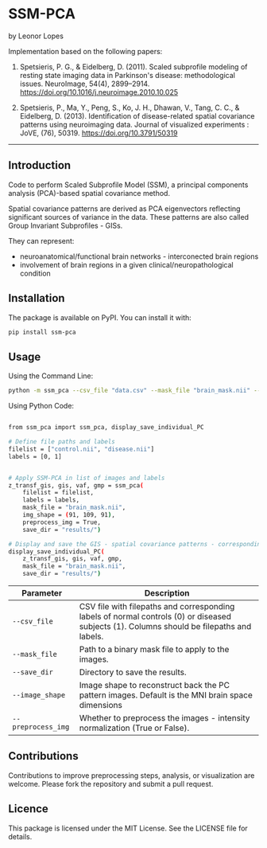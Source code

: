 
# SSM-PCA

by Leonor Lopes


Implementation based on the following papers: 

1. Spetsieris, P. G., & Eidelberg, D. (2011). Scaled subprofile modeling of resting state imaging data in Parkinson's disease: methodological issues. NeuroImage, 54(4), 2899–2914. https://doi.org/10.1016/j.neuroimage.2010.10.025

2. Spetsieris, P., Ma, Y., Peng, S., Ko, J. H., Dhawan, V., Tang, C. C., & Eidelberg, D. (2013). Identification of disease-related spatial covariance patterns using neuroimaging data. Journal of visualized experiments : JoVE, (76), 50319. https://doi.org/10.3791/50319

----- 

<p>

## Introduction

Code to perform Scaled Subprofile Model (SSM), a principal components analysis (PCA)-based spatial covariance method.

Spatial covariance patterns are derived as PCA eigenvectors reflecting significant sources of variance in the data. These patterns are also called Group Invariant Subprofiles - GISs.

They can represent:
- neuroanatomical/functional brain networks - interconected brain regions
- involvement of brain regions in a given clinical/neuropathological condition



## Installation

The package is available on PyPI. You can install it with:

```bash
pip install ssm-pca
```

## Usage

Using the Command Line:

```bash
python -m ssm_pca --csv_file "data.csv" --mask_file "brain_mask.nii" --save_dir "results/" --image_shape "(91,109,91)" --preprocess_img True

```

Using Python Code:

```bash

from ssm_pca import ssm_pca, display_save_individual_PC

# Define file paths and labels
filelist = ["control.nii", "disease.nii"]
labels = [0, 1]


# Apply SSM-PCA in list of images and labels   
z_transf_gis, gis, vaf, gmp = ssm_pca(
    filelist = filelist, 
    labels = labels,
    mask_file = "brain_mask.nii", 
    img_shape = (91, 109, 91),
    preprocess_img = True, 
    save_dir = "results/")

# Display and save the GIS - spatial covariance patterns - corresponding to each PC (with Vaf > 5%)
display_save_individual_PC(
    z_transf_gis, gis, vaf, gmp, 
    mask_file = "brain_mask.nii",
    save_dir = "results/")

```


| Parameter         | Description                                                        |
|-------------------|--------------------------------------------------------------------|
| `--csv_file`      | CSV file with filepaths and corresponding labels of normal controls (0) or diseased subjects (1). Columns should be filepaths and labels.                 |
| `--mask_file`     | Path to a binary mask file to apply to the images.                |
| `--save_dir`      | Directory to save the results.                                    |
| `--image_shape`   | Image shape to reconstruct back the PC pattern images. Default is the MNI brain space dimensions                      |
| `--preprocess_img`| Whether to preprocess the images - intensity normalization (True or False).                 |


## Contributions
Contributions to improve preprocessing steps, analysis, or visualization are welcome. Please fork the repository and submit a pull request.


## Licence
This package is licensed under the MIT License. See the LICENSE file for details.

